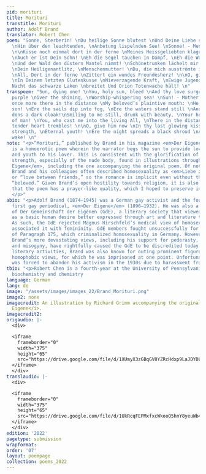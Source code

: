 ```yaml
---
pid: morituri
title: Morituri
transtitle: Morituri
author: Adolf Brand
translator: Robert Chen
poem: "Sonne, Sterberin! \nDu heilige Sonne blutest \nUnd Deine Liebe strömt in Flammenpurpur
  \nHin über den leuchtenden, \nAnbetung lispelnden See! \nSonne! - Menschenmutter!
  \n\nKüsse noch einmal dort in der ferne \nMeines Heissgeliebten klagenden Mund:
  \nAuch er ist Dein Sohn! \nEh die Segel tauchen in Dampf, \nEh die Wasser stehen
  \nUnd der Wald den düstern Mantel nimmt! \nSchönetrunken lächelt mir immer noch
  \nDein Heiligenantlitz, \nMenschenmutter! \nDu, die mich ausströmte ins lebende
  \nAll, Dort in der ferne \nZittert ein wundes Freundesherz! \n\nO, gieb ihm jetzt
  \nIn Deinem letzten Glutenkusse \nNieverzagende Kraft, \nEwige Jugend! \nEh die
  Nacht das schwarze Laken \nbreitet Und Orion Totenwache hält! \n"
transpoem: "Sun, dying one! \nYou, holy sun, bleed \nAnd thy love surges in flaming
  purple \nOver the shining, \nWorship-whispering sea! \nSun! - Mother of man! \n\nKiss
  once more there in the distance \nMy beloved’s plaintive mouth: \nHe, too, is thy
  son! \nEre the sails dip into fog, \nEre the waters stand still \nAnd the forest
  dons a dark cloak!\nSmiling to me still, drunk with beauty, \nYour holy face, \nMother
  of man! \nYou, who cast me into the living All, \nThere in the distance \nA friend’s
  tender heart trembles! \n\nO, give him now \nIn thy last glowing kiss \nUnwavering
  strength, \nEternal youth! \nEre the night spreads a black shroud \nAnd Orion keeps
  wake! \n"
note: "<p>“Morituri,” published by Brand in his magazine <em>Der Eigene</em> in 1898,
  is a homoerotic poem wherein the narrator begs the sun to provide love, strength,
  and youth to his lover. This is consistent with the glorification of health and
  strength, especially of the nude body, found in illustrations throughout <em>Der
  Eigene</em>, including the one accompanying the original poem. Of note here is that
  Brand and his colleagues often described homosexuality as <em>Liebe zwischen Freunden</em>,
  or “love between friends,” so the romance is implicit even without the mention of
  “beloved.” Given Brand’s open hostility towards religion, it is also interesting
  that the poem has a prayer-like quality, which I hoped to preserve in the translation.
  </p>"
abio: "<p>Adolf Brand (1874–1945) was a German gay activist and the founder of the
  first gay periodical, <em>Der Eigene</em> (1896–1932). He was also a founding member
  of Der Gemeinschaft der Eigenen (GdE), a literary society that viewed homosexuality
  as a basic human desire better expressed through art and literature than biology.
  As such, the GdE rejected Magnus Hirschfeld’s medical view of homosexuality, which
  associated it with femininity. GdE members fought unsuccessfully for the reform
  of Paragraph 175, which criminalized homosexuality in Germany. However, some of
  Brand’s more devastating views, including his support for pederasty, white supremacy,
  and misogyny, have rightfully caused the GdE to be discredited today. Beyond his
  literary activities, Brand was also known for outing prominent figures who expressed
  homophobic views, for which he was imprisoned at one point. Unfortunately, Brand
  was forced to abandon his activism in the 1930s due to harassment from Nazi authorities.</p>"
tbio: "<p>Robert Chen is a fourth-year at the University of Pennsylvania studying
  biochemistry and chemistry                                                                                                          .</p>"
language: German
lang: de
image: "/assets/images/images_22/Brand_Morituri.png"
image2: none
imagecredit: An illustration by Richard Grimm accompanying the original poem in <i>Der
  Eigene</i>.
imagecredit2: 
origaudio: |-
  <div>

  <iframe
    frameborder="0"
    width="375"
    height="65"
    src="https://drive.google.com/file/d/1XUmyX3zGBqGV8YZRcHdxp9LaJDYDL37i/preview">
  </iframe>
  </div>
translaudio: |-
  <div>

  <iframe
    frameborder="0"
    width="375"
    height="65"
    src="https://drive.google.com/file/d/1UkRcqFEPMxfxcWkooO5hnY8yeuWb4b2H/preview">
  </iframe>
  </div>
edition: '2022'
pagetype: submission
wrapformat: 
order: '07'
layout: poempage
collection: poems_2022
---
```

